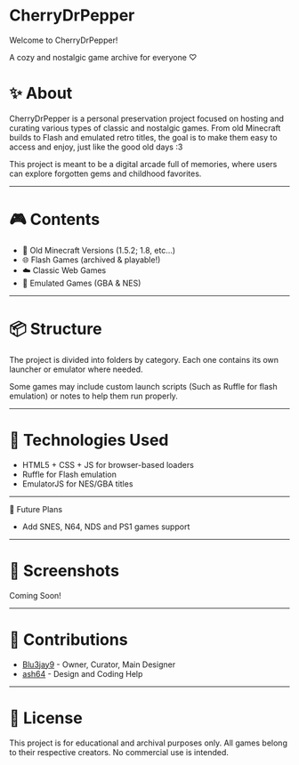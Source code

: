 # CherryDrPepper

Welcome to CherryDrPepper!

A cozy and nostalgic game archive for everyone ♡

# ✨ About

CherryDrPepper is a personal preservation project focused on hosting and curating various types of classic and nostalgic games. From old Minecraft builds to Flash and emulated retro titles, the goal is to make them easy to access and enjoy, just like the good old days :3

This project is meant to be a digital arcade full of memories, where users can explore forgotten gems and childhood favorites.

---

# 🎮 Contents

- 🧱 Old Minecraft Versions (1.5.2; 1.8, etc...)
- 🌐 Flash Games (archived & playable!)
- ☁️ Classic Web Games
- 💾 Emulated Games (GBA & NES)

---

# 📦 Structure

The project is divided into folders by category. Each one contains its own launcher or emulator where needed.

Some games may include custom launch scripts (Such as Ruffle for flash emulation) or notes to help them run properly.

---

# 🔧 Technologies Used

- HTML5 + CSS + JS for browser-based loaders
- Ruffle for Flash emulation
- EmulatorJS for NES/GBA titles

---

💌 Future Plans

- Add SNES, N64, NDS and PS1 games support

---

# 📸 Screenshots

Coming Soon!

---

# 🤝 Contributions

- [Blu3jay9](https://github.com/Blu3jay9) - Owner, Curator, Main Designer
- [ash64](https://github.com/ashleytarifa) - Design and Coding Help

---

# 📜 License

This project is for educational and archival purposes only. All games belong to their respective creators. No commercial use is intended.


